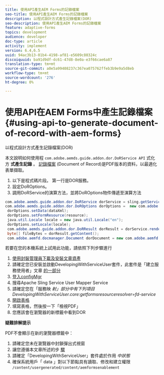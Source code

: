 ```yaml
---
title: 使用API產生AEM Forms的記錄檔案
seo-title: 使用API產生AEM Forms的記錄檔案
description: 以程式設計方式產生記錄檔案(DOR)
seo-description: 使用API產生AEM Forms的記錄檔案
feature: adaptive-forms
topics: development
audience: developer
doc-type: article
activity: implement
version: 6.4,6.5
uuid: 94ac3b13-01b4-4198-af81-e5609c80324c
discoiquuid: ba91d9df-dc61-47d8-8e0a-e3f66cae6a87
translation-type: tm+mt
source-git-commit: a0e5a99408237c367ea075762ffeb3b9e9a5d8eb
workflow-type: tm+mt
source-wordcount: '276'
ht-degree: 0%

---
```



# 使用API在AEM Forms中產生記錄檔案 {#using-api-to-generate-document-of-record-with-aem-forms}

以程式設計方式產生記錄檔案(DOR)

本文說明如何使用程 `com.adobe.aemds.guide.addon.dor.DoRService API` 式化方 **式產生記錄** 。 [記錄檔案](https://docs.adobe.com/content/help/en/experience-manager-65/forms/adaptive-forms-advanced-authoring/generate-document-of-record-for-non-xfa-based-adaptive-forms.html) (Document of Record)是PDF版本的資料，以最適化表單擷取。

1. 以下是程式碼片段。 第一行是DOR服務。
1. 設定DoROptions。
1. 調用DoRService的演算方法，並將DoROptions物件傳遞至演算方法

```java
com.adobe.aemds.guide.addon.dor.DoRService dorService = sling.getService(com.adobe.aemds.guide.addon.dor.DoRService.class);
com.adobe.aemds.guide.addon.dor.DoROptions dorOptions =  new com.adobe.aemds.guide.addon.dor.DoROptions();
 dorOptions.setData(dataXml);
 dorOptions.setFormResource(resource);
 java.util.Locale locale = new java.util.Locale("en");
 dorOptions.setLocale(locale);
 com.adobe.aemds.guide.addon.dor.DoRResult dorResult = dorService.render(dorOptions);
 byte[] fileBytes = dorResult.getContent();
 com.adobe.aemfd.docmanager.Document dorDocument = new com.adobe.aemfd.docmanager.Document(fileBytes);
```

若要在您的本機系統上試用此功能，請依照下列步驟進行

1. [使用封裝管理員下載及安裝文章資產](assets/dor-with-api.zip)
1. 請確定您已安裝並啟動DevelopingWithServiceUser套件，此套件是「建立服務使用者」文章 [的一部分](service-user-tutorial-develop.md)
1. [登入configMgr](http://localhost:4502/system/console/configMgr)
1. 搜尋Apache Sling Service User Mapper Service
1. 請確定您在「服務映 _射」部分中有下列項目DevelopingWithServiceUser.core:getformsresourceresolver=fd-service_
1. [開啟表格](http://localhost:4502/content/dam/formsanddocuments/sandbox/1201-borrower-payments/jcr:content?wcmmode=disabled)
1. 填寫表格，然後按一下「檢視PDF」
1. 您應該會在瀏覽器的新標籤中看到DOR


**疑難排解提示**

PDF不會顯示在新的瀏覽器標籤中：

1. 請確定您未在瀏覽器中封鎖彈出式視窗
1. 讓您遵循本文章所述的步 [驟](service-user-tutorial-develop.md)
1. 請確定「DevelopingWithServiceUser」套件處於作用 *中狀態*
1. 確保系統用戶「 data 」對以下節點具有讀取、修改和建立權限 `/content/usergenerated/content/aemformsenablement`

